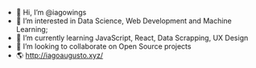 - 👋 Hi, I’m @iagowings
- 👀 I’m interested in Data Science, Web Development and Machine Learning;
- 🌱 I’m currently learning JavaScript, React, Data Scrapping, UX Design
- 💞️ I’m looking to collaborate on Open Source projects
- 🌎 http://iagoaugusto.xyz/

<!---
iagowings/iagowings is a ✨ special ✨ repository because its `README.md` (this file) appears on your GitHub profile.
You can click the Preview link to take a look at your changes.
--->
